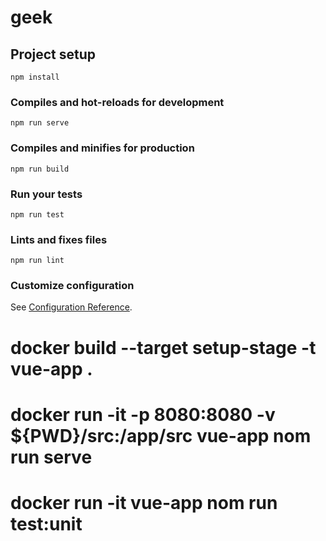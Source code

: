 # geek

## Project setup
```
npm install
```

### Compiles and hot-reloads for development
```
npm run serve
```

### Compiles and minifies for production
```
npm run build
```

### Run your tests
```
npm run test
```

### Lints and fixes files
```
npm run lint
```

### Customize configuration
See [Configuration Reference](https://cli.vuejs.org/config/).


# docker build --target setup-stage -t vue-app .
# docker run -it -p 8080:8080 -v ${PWD}/src:/app/src vue-app nom run serve
# docker run -it vue-app nom run test:unit